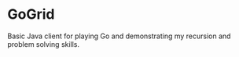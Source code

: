 # GoGrid
Basic Java client for playing Go and demonstrating my recursion and problem solving skills. 
